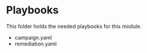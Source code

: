 # Playbooks

This folder holds the needed playbooks for this module.

- campaign.yaml
- remediation.yaml
